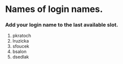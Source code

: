 # Names of login names.

### Add your login name to the last available slot.

1. pkratoch
2. lruzicka
3. sfoucek
4. bsalon
5. dsedlak
